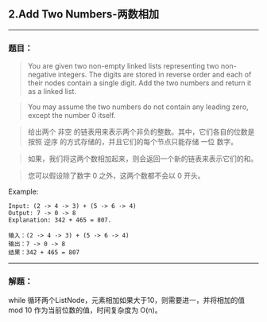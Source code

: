 ## 2.Add Two Numbers-两数相加

-------

### 题目：

>You are given two non-empty linked lists representing two non-negative integers. The digits are stored in reverse order and each of their nodes contain a single digit. Add the two numbers and return it as a linked list.
 
>You may assume the two numbers do not contain any leading zero, except the number 0 itself.

>给出两个 非空 的链表用来表示两个非负的整数。其中，它们各自的位数是按照 逆序 的方式存储的，并且它们的每个节点只能存储 一位 数字。

>如果，我们将这两个数相加起来，则会返回一个新的链表来表示它们的和。
 
>您可以假设除了数字 0 之外，这两个数都不会以 0 开头。

Example:
```
Input: (2 -> 4 -> 3) + (5 -> 6 -> 4)
Output: 7 -> 0 -> 8
Explanation: 342 + 465 = 807.
```
```
输入：(2 -> 4 -> 3) + (5 -> 6 -> 4)
输出：7 -> 0 -> 8
结果：342 + 465 = 807
```

-------
### 解题：
while 循环两个ListNode，元素相加如果大于10，则需要进一，并将相加的值 mod 10 作为当前位数的值，时间复杂度为 O(n)。
